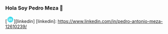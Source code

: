 ### Hola Soy Pedro Meza 👋
[<img aling="left" alt="PedroMeza | Linkedin" width="22px" src="linkedin.svg" />][linkedin]
[linkedin]: https://www.linkedin.com/in/pedro-antonio-meza-12610239/
<!--
**PedroMeza8/PedroMeza8** is a ✨ _special_ ✨ repository because its `README.md` (this file) appears on your GitHub profile.

Here are some ideas to get you started:

- 🔭 I’m currently working on ...
- 🌱 I’m currently learning ...
- 👯 I’m looking to collaborate on ...
- 🤔 I’m looking for help with ...
- 💬 Ask me about ...
- 📫 How to reach me: ...
- 😄 Pronouns: ...
- ⚡ Fun fact: ...
-->

